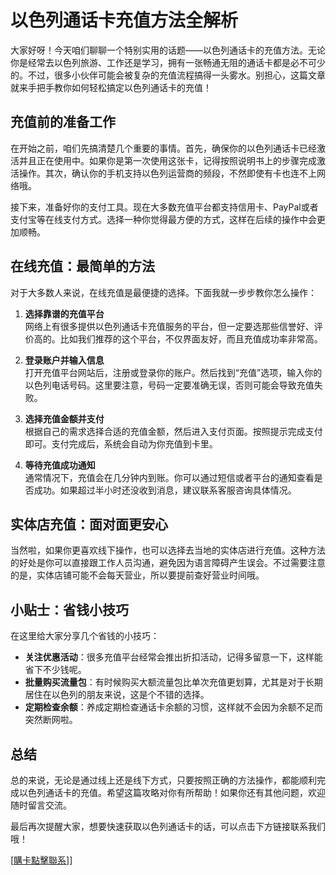 # 以色列通话卡充值方法全解析

大家好呀！今天咱们聊聊一个特别实用的话题——以色列通话卡的充值方法。无论你是经常去以色列旅游、工作还是学习，拥有一张畅通无阻的通话卡都是必不可少的。不过，很多小伙伴可能会被复杂的充值流程搞得一头雾水。别担心，这篇文章就来手把手教你如何轻松搞定以色列通话卡的充值！

## 充值前的准备工作

在开始之前，咱们先搞清楚几个重要的事情。首先，确保你的以色列通话卡已经激活并且正在使用中。如果你是第一次使用这张卡，记得按照说明书上的步骤完成激活操作。其次，确认你的手机支持以色列运营商的频段，不然即使有卡也连不上网络哦。

接下来，准备好你的支付工具。现在大多数充值平台都支持信用卡、PayPal或者支付宝等在线支付方式。选择一种你觉得最方便的方式，这样在后续的操作中会更加顺畅。

## 在线充值：最简单的方法

对于大多数人来说，在线充值是最便捷的选择。下面我就一步步教你怎么操作：

1. **选择靠谱的充值平台**  
   网络上有很多提供以色列通话卡充值服务的平台，但一定要选那些信誉好、评价高的。比如我们推荐的这个平台，不仅界面友好，而且充值成功率非常高。

2. **登录账户并输入信息**  
   打开充值平台网站后，注册或登录你的账户。然后找到“充值”选项，输入你的以色列电话号码。这里要注意，号码一定要准确无误，否则可能会导致充值失败。

3. **选择充值金额并支付**  
   根据自己的需求选择合适的充值金额，然后进入支付页面。按照提示完成支付即可。支付完成后，系统会自动为你充值到卡里。

4. **等待充值成功通知**  
   通常情况下，充值会在几分钟内到账。你可以通过短信或者平台的通知查看是否成功。如果超过半小时还没收到消息，建议联系客服咨询具体情况。

## 实体店充值：面对面更安心

当然啦，如果你更喜欢线下操作，也可以选择去当地的实体店进行充值。这种方法的好处是你可以直接跟工作人员沟通，避免因为语言障碍产生误会。不过需要注意的是，实体店铺可能不会每天营业，所以要提前查好营业时间哦。

## 小贴士：省钱小技巧

在这里给大家分享几个省钱的小技巧：

- **关注优惠活动**：很多充值平台经常会推出折扣活动，记得多留意一下，这样能省下不少钱呢。
- **批量购买流量包**：有时候购买大额流量包比单次充值更划算，尤其是对于长期居住在以色列的朋友来说，这是个不错的选择。
- **定期检查余额**：养成定期检查通话卡余额的习惯，这样就不会因为余额不足而突然断网啦。

## 总结

总的来说，无论是通过线上还是线下方式，只要按照正确的方法操作，都能顺利完成以色列通话卡的充值。希望这篇攻略对你有所帮助！如果你还有其他问题，欢迎随时留言交流。

最后再次提醒大家，想要快速获取以色列通话卡的话，可以点击下方链接联系我们哦！

[[購卡點擊聯系](https://t.me/s/esim1088)]]